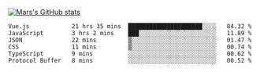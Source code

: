 [![Mars's GitHub stats](https://github-readme-stats.vercel.app/api?username=unbrain)](https://github.com/unbrain/github-readme-stats)

<!--START_SECTION:waka-->

```text
Vue.js            21 hrs 35 mins  █████████████████████░░░░   84.32 %
JavaScript        3 hrs 2 mins    ███░░░░░░░░░░░░░░░░░░░░░░   11.89 %
JSON              22 mins         ▒░░░░░░░░░░░░░░░░░░░░░░░░   01.47 %
CSS               11 mins         ▒░░░░░░░░░░░░░░░░░░░░░░░░   00.74 %
TypeScript        9 mins          ░░░░░░░░░░░░░░░░░░░░░░░░░   00.62 %
Protocol Buffer   8 mins          ░░░░░░░░░░░░░░░░░░░░░░░░░   00.52 %
```

<!--END_SECTION:waka-->
